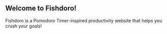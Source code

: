 ## Welcome to Fishdoro! ##

Fishdoro is a Pomodoro Timer-inspired productivity website that helps you crush your goals!
